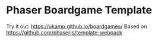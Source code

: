 # Phaser Boardgame Template

Try it out: https://ukamp.github.io/boardgames/
Based on https://github.com/phaserjs/template-webpack

